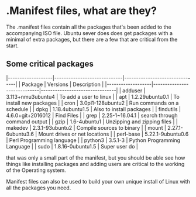 # .Manifest files, what are they?

The .manifest files contain all the packages that's been added to the accompanying ISO file. Ubuntu sever does does get packages with a minimal of extra packages, but there are a few that are critical from the start. 

## Some critical packages

|-------------------|-----------------------------|--------------------------------|
| Package           | Versions                    | Description                    |
|-------------------|-----------------------------|--------------------------------|
| adduser	        | 3.113+nmu3ubuntu4           | To add a user to linux         |
| apt	            | 1.2.29ubuntu0.1             | To install new packages        |
| cron	            | 3.0pl1-128ubuntu2           | Run commands on a schedule     |
| dpkg	            | 1.18.4ubuntu1.5             | Also to install packages       |
| findutils	        | 4.6.0+git+2016012           | Find Files                     |
| grep	            | 2.25-1~16.04.1              | search through command output  |
| gzip	            | 1.6-4ubuntu1                | Unzipping and zipping files    |
| makedev	        | 2.3.1-93ubuntu2             | Compile sources to binary      |
| mount	            | 2.27.1-6ubuntu3.6           | Mount drives or net locations  |
| perl-base	        | 5.22.1-9ubuntu0.6           | Perl Programming language      |
| python3	        | 3.5.1-3                     | Python Programming Language    |
| sudo	            | 1.8.16-0ubuntu1.5           | Super user do                  |

that was only a small part of the manifest, but you should be able see how things like installing packages and adding users are critical to the working of the Operating system.

Manifest files can also be used to build your own unique install of Linux with all the packages you need.
